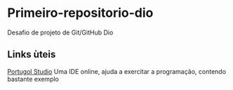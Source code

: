 # Primeiro-repositorio-dio
Desafio de projeto de Git/GitHub Dio

## Links ùteis
[Portugol Studio](https://portugol-webstudio.cubos.io/)
Uma IDE online, ajuda a exercitar a programação, contendo bastante exemplo

